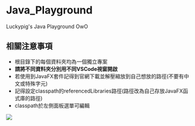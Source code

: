 # Java_Playground
 Luckypig's Java Playground OwO

## 相關注意事項
+ 根目錄下的每個資料夾均為一個獨立專案
+ **請將不同資料夾分別用不同VSCode視窗開啟**
+ 若使用到JavaFX套件記得到官網下載並解壓縮放到自己想放的路徑(不要有中文或特殊字元)
+ 記得設定classpath的referencedLibraries路徑(路徑改為自己存放JavaFX函式庫的路徑)
+ classpath於左側面板選單可編輯

![](https://i.imgur.com/TUlEBXV.png)